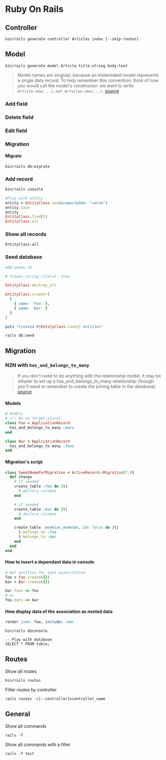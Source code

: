 # Ruby On Rails

## Controller

```shell
bin/rails generate controller Articles index [--skip-routes]
```

## Model

```shell
bin/rails generate model Article title:string body:text
```
> Model names are singular, because an instantiated model represents a single data record.
> To help remember this convention, think of how you would call the model's constructor:
> we want to write `Article.new(...)`, `not Articles.new(...)`.
[source](https://guides.rubyonrails.org/getting_started.html#mvc-and-you-generating-a-model)

### Add field

### Delete field

### Edit field

### Migration

#### Migrate
```shell
bin/rails db:migrate
```

### Add record

```ruby
bin/rails console

#Play with entity
entity = EntityClass.new(propertyOne: "value")
entity.save
entity
EntityClass.find(1)
EntityClass.all
```

### Show all records

```shell
EntityClass.all
```

### Seed database

```ruby
#db/seeds.rb

# frozen_string_literal: true

EntityClass.destroy_all

EntityClass.create!(
  [
    { name: 'Foo' },
    { name: 'Bar' }
  ]
)

puts "Created #{EntityClass.count} entities"
```
```shell
rails db:seed
```

## Migration

### N2N with `has_and_belongs_to_many`

> If you don't need to do anything with the relationship model,
> it may be simpler to set up a has_and_belongs_to_many relationship
> (though you'll need to remember to create the joining table in the database).
[source](https://guides.rubyonrails.org/association_basics.html#the-has-and-belongs-to-many-association)

#### Models

```ruby
# models
# /!\ Do no forget plural
class Foo < ApplicationRecord
  has_and_belongs_to_many :bars
end

class Bar < ApplicationRecord
  has_and_belongs_to_many :foos
end
```

#### Migration's script

```ruby
class SweetNameForMigration < ActiveRecord::Migration[7.0]
  def change
    # if needed
    create_table :foo do |t|
      # declare columns
    end

    # if needed
    create_table :bar do |t|
      # declare columns
    end

    create_table :modelas_modelbs, id: false do |t|
      t.belongs_to :foo
      t.belongs_to :bar
    end
  end
end
```

#### How to insert a dependant data in console
```ruby
# Get entities for each associtation
foo = Foo.create({})
bar = Bar.create({})

bar.foos << foo
# or
foo.bars << bar
```

#### How display data of the association as nested data
```ruby
render json: foo, include: :bar
```

```shell
bin/rails dbconsole

-- Play with database
SELECT * FROM table;
```

## Routes

Show all routes

```shell
bin/rails routes
```
Filter routes by controller

```shell
rails routes -c[--controller]=controller_name
```

## General

Show all commands
```shell
rails -T
```

Show all commands with a filter
```shell
rails -T test
```
